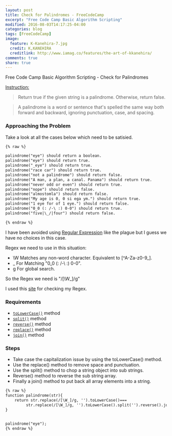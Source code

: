 ```yaml
---
layout: post
title: Check for Palindromes - FreeCodeCamp
excerpt: "Free Code Camp Basic Algorithm Scripting"
modified: 2016-08-03T14:17:25-04:00
categories: blog
tags: [FreeCodeCamp]
image:
  feature: K-Kanehira-7.jpg
  credit: K,KANEHIRA
  creditlink: http://www.iamag.co/features/the-art-of-kkanehira/
comments: true
share: true
---
```


Free Code Camp Basic Algorithm Scripting - Check for Palindromes

<u>Instruction:</u>

>Return true if the given string is a palindrome. Otherwise, return false.

>A palindrome is a word or sentence that's spelled the same way both forward and backward, ignoring punctuation, case, and spacing.

### Approaching the Problem

Take a look at all the cases below which need to be satisied.  

```html
{% raw %}

palindrome("eye") should return a boolean.
palindrome("eye") should return true.
palindrome("_eye") should return true.
palindrome("race car") should return true.
palindrome("not a palindrome") should return false.
palindrome("A man, a plan, a canal. Panama") should return true.
palindrome("never odd or even") should return true.
palindrome("nope") should return false.
palindrome("almostomla") should return false.
palindrome("My age is 0, 0 si ega ym.") should return true.
palindrome("1 eye for of 1 eye.") should return false.
palindrome("0_0 (: /-\ :) 0-0") should return true.
palindrome("five|\_/|four") should return false.

{% endraw %}
```
I have been avoided using [Regular Expression](https://developer.mozilla.org/en/docs/Web/JavaScript/Guide/Regular_Expressions) like the plague but I guess we have no choices in this case.  

Regex we need to use in this situation:

* \W  Matches any non-word character. Equivalent to [^A-Za-z0-9_].
* _  For Matching "0_0 (: /-\ :) 0-0".
* g  For global search.

So the Regex we need is "/[\W_]/g"

I used this [site](https://regex101.com/#javascript) for checking my Regex.

### Requirements

* [`toLowerCase()`](https://developer.mozilla.org/en/docs/Web/JavaScript/Reference/Global_Objects/String/toLowerCase) method
* [`split()`](https://developer.mozilla.org/en/docs/Web/JavaScript/Reference/Global_Objects/String/split) method
* [`reverse()`](https://msdn.microsoft.com/en-us/library/3333858x(v=vs.94).aspx) method
* [`replace()`](https://developer.mozilla.org/en-US/docs/Web/JavaScript/Reference/Global_Objects/String/replace) method
* [`join()`](https://developer.mozilla.org/en/docs/Web/JavaScript/Reference/Global_Objects/Array/join) method

### Steps

* Take case the capitalization issue by using the toLowerCase() method.
* Use the replace() method to remove space and punctuation.
* Use the split() method to chop a string object into sub strings.
* Reverse() method to reverse the sub string array.
* Finally a join() method to put back all array elements into a string.

```html
{% raw %}
function palindrome(str){
	return str.replace(/[\W_]/g, '').toLowerCase()===
		 str.replace(/[\W_]/g, '').toLowerCase().split('').reverse().join('');
}


palindrome("eye");
{% endraw %}
```